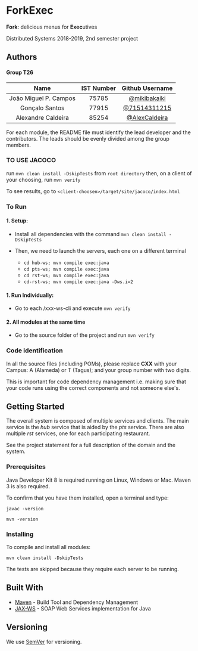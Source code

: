 # ForkExec

**Fork**: delicious menus for **Exec**utives

Distributed Systems 2018-2019, 2nd semester project

## Authors

#### Group T26

| Name | IST Number | Github Username |
| :---:         |     :---:      |          :---: |
| João Miguel P. Campos   | 75785     | [@mikibakaiki](https://github.com/mikibakaiki)    |
| Gonçalo Santos     | 77915      | [@71514311215](https://github.com/71514311215)      |
| Alexandre Caldeira     | 85254      | [@AlexCaldeira](https://github.com/AlexCaldeira)      |




For each module, the README file must identify the lead developer and the contributors.
The leads should be evenly divided among the group members.

### TO USE JACOCO
run `mvn clean install -DskipTests` from `root directory`
then, on a client of your choosing, run `mvn verify`

To see results, go to `<client-choosen>/target/site/jacoco/index.html`

### To Run

#### 1. Setup:

* Install all dependencies with the command `mvn clean install -DskipTests`

* Then, we need to launch the servers, each one on a different terminal
   * `cd hub-ws; mvn compile exec:java`
   * `cd pts-ws; mvn compile exec:java`
   * `cd rst-ws; mvn compile exec:java`
   * `cd-rst-ws; mvn compile exec:java -Dws.i=2`
   

#### 1. Run Individually:

* Go to each /xxx-ws-cli and execute `mvn verify`

#### 2. All modules at the same time

* Go to the source folder of the project and run `mvn verify`



### Code identification

In all the source files (including POMs), please replace __CXX__ with your Campus: A (Alameda) or T (Tagus); and your group number with two digits.

This is important for code dependency management 
i.e. making sure that your code runs using the correct components and not someone else's.


## Getting Started

The overall system is composed of multiple services and clients.
The main service is the _hub_ service that is aided by the _pts_ service. 
There are also multiple _rst_ services, one for each participating restaurant.

See the project statement for a full description of the domain and the system.



### Prerequisites

Java Developer Kit 8 is required running on Linux, Windows or Mac.
Maven 3 is also required.

To confirm that you have them installed, open a terminal and type:

```
javac -version

mvn -version
```


### Installing

To compile and install all modules:

```
mvn clean install -DskipTests
```

The tests are skipped because they require each server to be running.


## Built With

* [Maven](https://maven.apache.org/) - Build Tool and Dependency Management
* [JAX-WS](https://javaee.github.io/metro-jax-ws/) - SOAP Web Services implementation for Java



## Versioning

We use [SemVer](http://semver.org/) for versioning. 



